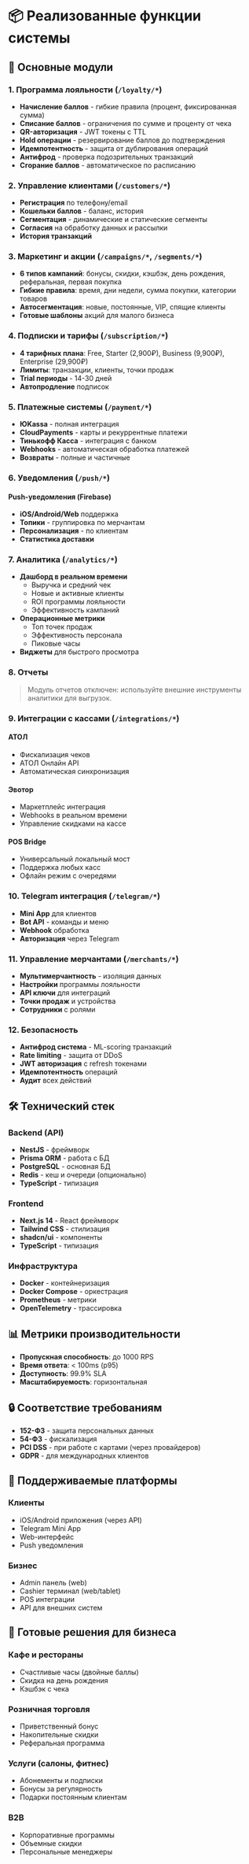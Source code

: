 # 📦 Реализованные функции системы

## 🎯 Основные модули

### 1. Программа лояльности (`/loyalty/*`)
- **Начисление баллов** - гибкие правила (процент, фиксированная сумма)
- **Списание баллов** - ограничения по сумме и проценту от чека
- **QR-авторизация** - JWT токены с TTL
- **Hold операции** - резервирование баллов до подтверждения
- **Идемпотентность** - защита от дублирования операций
- **Антифрод** - проверка подозрительных транзакций
- **Сгорание баллов** - автоматическое по расписанию

### 2. Управление клиентами (`/customers/*`)
- **Регистрация** по телефону/email
- **Кошельки баллов** - баланс, история
- **Сегментация** - динамические и статические сегменты
- **Согласия** на обработку данных и рассылки
- **История транзакций**

### 3. Маркетинг и акции (`/campaigns/*`, `/segments/*`)
- **6 типов кампаний**: бонусы, скидки, кэшбэк, день рождения, реферальная, первая покупка
- **Гибкие правила**: время, дни недели, сумма покупки, категории товаров
- **Автосегментация**: новые, постоянные, VIP, спящие клиенты
- **Готовые шаблоны** акций для малого бизнеса

### 4. Подписки и тарифы (`/subscription/*`)
- **4 тарифных плана**: Free, Starter (2,900₽), Business (9,900₽), Enterprise (29,900₽)
- **Лимиты**: транзакции, клиенты, точки продаж
- **Trial периоды** - 14-30 дней
- **Автопродление** подписок

### 5. Платежные системы (`/payment/*`)
- **ЮKassa** - полная интеграция
- **CloudPayments** - карты и рекуррентные платежи
- **Тинькофф Касса** - интеграция с банком
- **Webhooks** - автоматическая обработка платежей
- **Возвраты** - полные и частичные

### 6. Уведомления (`/push/*`)

#### Push-уведомления (Firebase)
- **iOS/Android/Web** поддержка
- **Топики** - группировка по мерчантам
- **Персонализация** - по клиентам
- **Статистика доставки**

### 7. Аналитика (`/analytics/*`)
- **Дашборд в реальном времени**
  - Выручка и средний чек
  - Новые и активные клиенты
  - ROI программы лояльности
  - Эффективность кампаний
- **Операционные метрики**
  - Топ точек продаж
  - Эффективность персонала
  - Пиковые часы
- **Виджеты** для быстрого просмотра

### 8. Отчеты
> Модуль отчетов отключен: используйте внешние инструменты аналитики для выгрузок.

### 9. Интеграции с кассами (`/integrations/*`)

#### АТОЛ
- Фискализация чеков
- АТОЛ Онлайн API
- Автоматическая синхронизация

#### Эвотор
- Маркетплейс интеграция
- Webhooks в реальном времени
- Управление скидками на кассе

#### POS Bridge
- Универсальный локальный мост
- Поддержка любых касс
- Офлайн режим с очередями

### 10. Telegram интеграция (`/telegram/*`)
- **Mini App** для клиентов
- **Bot API** - команды и меню
- **Webhook** обработка
- **Авторизация** через Telegram

### 11. Управление мерчантами (`/merchants/*`)
- **Мультимерчантность** - изоляция данных
- **Настройки** программы лояльности
- **API ключи** для интеграций
- **Точки продаж** и устройства
- **Сотрудники** с ролями

### 12. Безопасность
- **Антифрод система** - ML-scoring транзакций
- **Rate limiting** - защита от DDoS
- **JWT авторизация** с refresh токенами
- **Идемпотентность** операций
- **Аудит** всех действий

## 🛠 Технический стек

### Backend (API)
- **NestJS** - фреймворк
- **Prisma ORM** - работа с БД
- **PostgreSQL** - основная БД
- **Redis** - кеш и очереди (опционально)
- **TypeScript** - типизация

### Frontend
- **Next.js 14** - React фреймворк
- **Tailwind CSS** - стилизация
- **shadcn/ui** - компоненты
- **TypeScript** - типизация

### Инфраструктура
- **Docker** - контейнеризация
- **Docker Compose** - оркестрация
- **Prometheus** - метрики
- **OpenTelemetry** - трассировка

## 📊 Метрики производительности

- **Пропускная способность**: до 1000 RPS
- **Время ответа**: < 100ms (p95)
- **Доступность**: 99.9% SLA
- **Масштабируемость**: горизонтальная

## 🔒 Соответствие требованиям

- **152-ФЗ** - защита персональных данных
- **54-ФЗ** - фискализация
- **PCI DSS** - при работе с картами (через провайдеров)
- **GDPR** - для международных клиентов

## 📱 Поддерживаемые платформы

### Клиенты
- iOS/Android приложения (через API)
- Telegram Mini App
- Web-интерфейс
- Push уведомления

### Бизнес
- Admin панель (web)
- Cashier терминал (web/tablet)
- POS интеграции
- API для внешних систем

## 🚀 Готовые решения для бизнеса

### Кафе и рестораны
- Счастливые часы (двойные баллы)
- Скидка на день рождения
- Кэшбэк с чека

### Розничная торговля
- Приветственный бонус
- Накопительные скидки
- Реферальная программа

### Услуги (салоны, фитнес)
- Абонементы и подписки
- Бонусы за регулярность
- Подарки постоянным клиентам

### B2B
- Корпоративные программы
- Объемные скидки
- Персональные менеджеры
